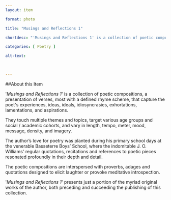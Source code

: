 ```yaml
---
layout: item 

format: photo 

title: "Musings and Reflections 1"

shortdesc: "'Musings and Reflections 1' is a collection of poetic compositions, a presentation of verses, most with a defined rhyme scheme, that capture the poet's experiences, ideas, ideals, idiosyncrasies, exhortations, lamentations, and aspirations." 

categories: [ Poetry ] 

alt-text:  

 

--- 
```


##About this Item 

'_Musings and Reflections 1_' is a collection of poetic compositions, a presentation of verses, most with a defined rhyme scheme, that capture the poet's experiences, ideas, ideals, idiosyncrasies, exhortations, lamentations, and aspirations. 

They touch multiple themes and topics, target various age groups and social / academic cohorts, and vary in length, tempo, meter, mood, message, density, and imagery. 

The author’s love for poetry was planted during his primary school days at the venerable Basseterre Boys’ School, where the indomitable J. O.  Williams' regular quotations, recitations and references to poetic pieces resonated profoundly in their depth and detail. 

The poetic compositions are interspersed with proverbs, adages and quotations designed to elicit laughter or provoke meditative introspection.  

'_Musings and Reflections 1_' presents just a portion of the myriad original works of the author, both preceding and succeeding the publishing of this collection.

